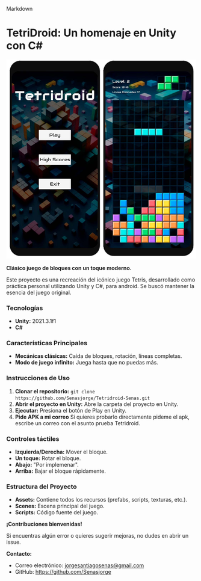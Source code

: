 Markdown
# TetriDroid: Un homenaje en Unity con C#

![Texto alternativo](./img/Screenshot1.jpg)

**Clásico juego de bloques con un toque moderno.**

Este proyecto es una recreación del icónico juego Tetris, desarrollado como práctica personal utilizando Unity y C#, para android. Se buscó mantener la esencia del juego original.

### **Tecnologías**
* **Unity:** 2021.3.1f1
* **C#**

### **Características Principales**
* **Mecánicas clásicas:** Caída de bloques, rotación, líneas completas.
* **Modo de juego infinito:** Juega hasta que no puedas más.

### **Instrucciones de Uso**
1. **Clonar el repositorio:** `git clone https://github.com/Senasjorge/Tetridroid-Senas.git`
2. **Abrir el proyecto en Unity:** Abre la carpeta del proyecto en Unity.
3. **Ejecutar:** Presiona el botón de Play en Unity.
4. **Pide APK a mi correo** Si quieres probarlo directamente pideme el apk, escribe un correo con el asunto prueba Tetridroid.

### **Controles táctiles**
* **Izquierda/Derecha:** Mover el bloque.
* **Un toque:** Rotar el bloque.
* **Abajo:** "Por implemenar".
* **Arriba:** Bajar el bloque rápidamente.

### **Estructura del Proyecto**
* **Assets:** Contiene todos los recursos (prefabs, scripts, texturas, etc.).
* **Scenes:** Escena principal del juego.
* **Scripts:** Código fuente del juego.


**¡Contribuciones bienvenidas!**

Si encuentras algún error o quieres sugerir mejoras, no dudes en abrir un issue.

**Contacto:**
* Correo electrónico: jorgesantiagosenas@gmail.com
* GitHub: https://github.com/Senasjorge
